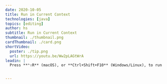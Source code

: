 ```yaml
---
date: 2020-10-05
title: Run in Current Context
technologies: [java]
topics: [editing]
author: hs
subtitle: Run in Current Context
thumbnail: ./thumbnail.png
cardThumbnail: ./card.png
shortVideo:
  poster: ./tip.png
  url: https://youtu.be/Ww2pLAGtWrA
leadin: |
  Press **⌃⇧R** (macOS), or **Ctrl+Shift+F10** (Windows/Linux), to run the file in its current context. 


---
```


